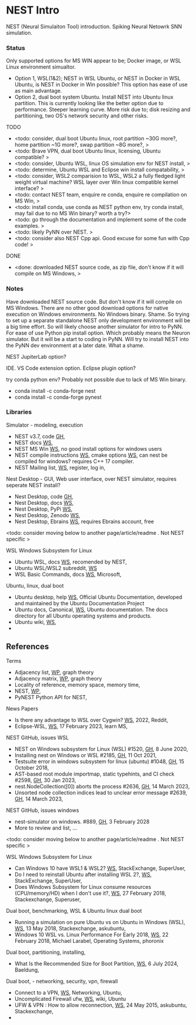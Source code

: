 # NEST Intro

NEST (Neural Simulaiton Tool) introduction. Spiking Neural Netowrk SNN simulation.

### Status
Only supported options for MS WIN appear to be; Docker image, or WSL Linux environment simualtor. 
* Option 1, WSL(1&2); NEST in WSL Ubuntu, or NEST in Docker in WSL Ubuntu, is NEST in Docker in Win possible? This option has ease of use as main advantage.
* Option 2, dual boot system Ubuntu. Install NEST into Ubuntu linux partition. This is currently looking like the better option due to performance. Steeper learning curve. More risk due to; disk resizing and partitioning, two OS's network security and other risks.

TODO
* <todo: consider, dual boot Ubuntu linux, root partition ~30G more?, home partition ~1G more?, swap partition ~8G more?, >
* <todo: Brave VPN, dual boot Ubuntu linux, licensing, Ubuntu compatible? >
* <todo: consider, Ubuntu WSL, linux OS simulation env for NEST install, >
* <todo: determine, Ubuntu WSL and Eclipse win install compatability, >
* <todo: consider, WSL2 comparision to WSL, WSL2 a fully fledged light weight virtual machine? WSL layer over Win linux compatible kernel interface? >
* <todo: contact NEST team, enquire re conda, enquire re compilation on MS Win, >
* <todo: install conda, use conda as NEST python env, try conda install, may fail due to no MS Win binary? worth a try?>
* <todo: go through the documentation and implement some of the code examples. >
* <todo: likely PyNN over NEST. >
* <todo: consider also NEST Cpp api. Good excuse for some fun with Cpp code! >

DONE
* <done: downloaded NEST source code, as zip file, don't know if it will compile on MS Windows, >

### Notes
Have downloaded NEST source code. But don't know if it will compile on MS Windows. There are no other good download options for native execution on Windows environments. No Windows binary. Shame. So trying to set up a separate standalone NEST only development environment will be a big time effort. So will likely choose another simulator for intro to PyNN. For ease of use Python pip install option. Which probably means the Neuron simulator. But it will be a start to coding in PyNN. Will try to install NEST into the PyNN dev environment at a later date. What a shame.

NEST JupiterLab option?

IDE. VS Code extension option. Eclipse plugin option?

try conda python env? Probably not possible due to lack of MS Win binary.
* conda install -c conda-forge nest
* conda install -c conda-forge pynest

### Libraries

Simulator - modeling, execution
* NEST v3.7, code [GH](https://github.com/nest/nest-simulator/releases/tag/v3.7), 
* NEST docs [WS](https://nest-simulator.readthedocs.io/en/stable/),
* NEST MS Win [WS](https://nest-simulator.readthedocs.io/en/stable/installation/user.html#windows-install), no good install options for windows users
* NEST compile instructions [WS](https://nest-simulator.readthedocs.io/en/stable/installation/noenv_install.html), cmake options [WS](https://nest-simulator.readthedocs.io/en/stable/installation/cmake_options.html#cmake-options), can nest be compiled for windows? requires C++ 17 compiler.
* NEST Mailing list, [WS](https://www.nest-simulator.org/mailinglist/postorius/lists/users.nest-simulator.org/), register, log in, 

Nest Desktop - GUI, Web user interface, over NEST simulator, requires seperate NEST install?
* Nest Desktop, code [GH](https://github.com/nest-desktop/nest-desktop/),
* Nest Desktop, docs [WS](https://nest-desktop.readthedocs.io/en/latest/),
* Nest Desktop, PyPi [WS](https://pypi.org/project/nest-desktop/),
* Nest Desktop, Zenodo [WS](https://zenodo.org/records/6320318), 
* Nest Desktop, Ebrains [WS](https://www.ebrains.eu/tools/nest-desktop), requires Ebrains account, free

<todo: consider moving below to another page/article/readme  . Not NEST specific >

WSL Windows Subsystem for Linux 
* Ubuntu WSL, docs [WS](https://documentation.ubuntu.com/wsl/en/latest/), recomended by NEST,
* Ubuntu WSL/WSL2 subreddit, [WS](https://www.reddit.com/r/bashonubuntuonwindows/)
* WSL Basic Commands, docs [WS](https://learn.microsoft.com/en-us/windows/wsl/basic-commands), Microsoft,

Ubuntu, linux, dual boot
* Ubuntu desktop, help [WS](https://help.ubuntu.com/), Official Ubuntu Documentation, developed and maintained by the Ubuntu Documentation Project
* Ubuntu docs, Canonical, [WS](https://docs.ubuntu.com/), Ubuntu documentation. The docs directory for all Ubuntu operating systems and products.
* Ubuntu wiki, [WS](https://wiki.ubuntu.com), 
* 

## References
Terms
* Adjacency list, [WP](https://en.wikipedia.org/wiki/Adjacency_list), graph theory
* Adjacency matrix, [WP](https://en.wikipedia.org/wiki/Adjacency_matrix), graph theory
* Locality of reference, memory space, memory time, 
* NEST, [WP](https://en.wikipedia.org/wiki/NEST_(software)),
* PyNEST Python API for NEST,

News Papers
* Is there any advantage to WSL over Cygwin? [WS](https://www.reddit.com/r/linux/comments/10x8mcw/is_there_any_advantage_to_wsl_over_cygwin/?rdt=48034), 2022, Reddit,
* Eclipse-WSL, [WS](https://learn.microsoft.com/en-us/answers/questions/1181705/eclipse-wsl), 17 February 2023, learn MS,

NEST GitHub, issues WSL
* NEST on Windows subsystem for Linux (WSL) #1520, [GH]([https://github.com/nest/nest-simulator/issues/1520), 8 June 2020, 
* Installing nest on Windows or WSL #2185, [GH](https://github.com/nest/nest-simulator/issues/2185), 11 Oct 2021,
* Testsuite error in windows subsystem for linux (ubuntu) #1048, [GH](https://github.com/nest/nest-simulator/issues/1048), 15 October 2018,
* AST-based root module importmap, static typehints, and CI check #2598, [GH](https://github.com/nest/nest-simulator/issues/2598), 30 Jan 2023,
* nest.NodeCollection([0]) aborts the process #2636, [GH](https://github.com/nest/nest-simulator/issues/2636), 14 March 2023,
* Unsorted node collection indices lead to unclear error message #2639, [GH](https://github.com/nest/nest-simulator/issues/2639), 14 March 2023,

NEST GitHub, issues windows
* nest-simulator on windows. #889, [GH](https://github.com/nest/nest-simulator/issues/889), 3 February 2028
* More to review and list, ...

<todo: consider moving below to another page/article/readme . Not NEST specific >

WSL Windows Subsystem for Linux 
* Can Windows 10 have WSL1 & WSL2? [WS](https://superuser.com/questions/1697133/can-windows-10-have-wsl1-wsl2), StackExchange, SuperUser,
* Do I need to reinstall Ubuntu after installing WSL 2?, [WS](https://superuser.com/questions/1582347/do-i-need-to-reinstall-ubuntu-after-installing-wsl-2), StackExchange, SuperUser,
* Does Windows Subsystem for Linux consume resources (CPU/memory/HD) when I don't use it?, [WS](https://superuser.com/questions/1298844/does-windows-subsystem-for-linux-consume-resources-cpu-memory-hd-when-i-dont), 27 February 2018, Stackexchange, Superuser, 

Dual boot, benchmarking, WSL & Ubuntu linux dual boot
* Running a simulation on pure Ubuntu vs on Ubuntu in Windows (WSL), [WS](https://askubuntu.com/questions/1035568/running-a-simulation-on-pure-ubuntu-vs-on-ubuntu-in-windows-wsl), 13 May 2018, Stackexchange, askubuntu,
* Windows 10 WSL vs. Linux Performance For Early 2018, [WS](https://www.phoronix.com/review/wsl-february-2018), 22 February 2018, Michael Larabel, Operating Systems, phoronix 

Dual boot, partitioning, installing, 
* What Is the Recommended Size for Boot Partition, [WS](https://www.baeldung.com/cs/boot-partition-ideal-size), 6 July 2024, Baeldung, 

Dual boot, - networking, security, vpn, firewall
* Connect to a VPN, [WS](https://help.ubuntu.com/stable/ubuntu-help/net-vpn-connect.html.en), Networking, Ubuntu,
* Uncomplicated Firewall ufw, [WS](https://wiki.ubuntu.com/UncomplicatedFirewall), wiki, Ubuntu
* UFW & VPN : How to allow reconnection, [WS](https://askubuntu.com/questions/627622/ufw-vpn-how-to-allow-reconnection), 24 May 2015, askubuntu, Stackexchange,
* 
